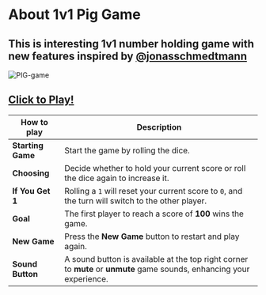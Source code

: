 # About 1v1 Pig Game
## This is interesting 1v1 number holding game with new features inspired by [@jonasschmedtmann](https://github.com/jonasschmedtmann)
![PIG-game](https://github.com/user-attachments/assets/25c7a889-9fa8-4119-a143-12920aed5da1)
## [**Click to Play!**](https://pig-game-2v2.netlify.app/)

| **How to play**      | **Description**                                                                                                                                         |
|-------------------|---------------------------------------------------------------------------------------------------------------------------------------------------------|
| **Starting Game** | Start the game by rolling the dice.                                                                                                                    |
| **Choosing**      | Decide whether to hold your current score or roll the dice again to increase it.                                                                       |
| **If You Get 1**  | Rolling a `1` will reset your current score to `0`, and the turn will switch to the other player.                                                      |
| **Goal**          | The first player to reach a score of **100** wins the game.                                                                                           |
| **New Game**      | Press the **New Game** button to restart and play again.                                                                                              |
| **Sound Button**  | A sound button is available at the top right corner to **mute** or **unmute** game sounds, enhancing your experience.                                  |

